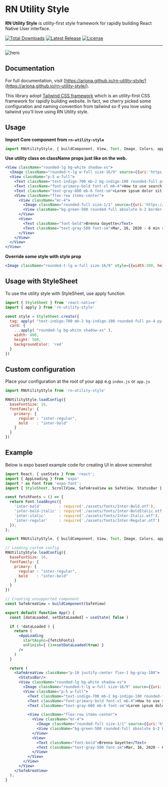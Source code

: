 # RN Utility Style
**RN Utility Style** is utility-first style framework for rapidly building React Native User interface.

<p>
  <a href="https://www.npmjs.com/package/rn-utility-style"><img src="https://img.shields.io/npm/dt/rn-utility-style.svg" alt="Total Downloads"></a>
  <a href="https://github.com/ariona/rn-utility-style/releases"><img src="https://img.shields.io/npm/v/rn-utility-style.svg" alt="Latest Release"></a>
  <a href="https://github.com/ariona/rn-utility-style/blob/master/LICENSE"><img src="https://img.shields.io/npm/l/rn-utility-style.svg" alt="License"></a>
</p>

------

![hero](https://ariona.github.io/rn-utility-style/assets/img/sample.83265ddd.jpg)

## Documentation
For full documentation, visit [https://ariona.github.io/rn-utility-style/](https://ariona.github.io/rn-utility-style/).

This library adopt [Tailwind CSS framework](https://tailwindcss.com/) which is an utility-first CSS framework for rapidly building website. In fact, we cherry picked some configuration and naming convention from tailwind so if you love using tailwind you'll love using RN Utility style.

## Usage

**Import Core component from `rn-utility-style`**

```js
import RNUtilityStyle, { buildComponent, View, Text, Image, Colors, apply } from 'rn-utility-style'
```

**Use utility class on className props just like on the web.**

```jsx
<View className="rounded-lg bg-white shadow-xs">
  <Image className="rounded-t-lg w-full size-16/9" source={{uri:'https://unsplash.it/600/400'}}/>
  <View className="p-5 w-full">
    <Text className="text-indigo-700 mb-2 bg-indigo-100 rounded-full px-4 py-1 font-bold self-start">Blog</Text>
    <Text className="font-primary-bold font-xl mb-4">How to use search engine optimization to drive sales</Text>
    <Text className="text-gray-600 mb-6 font-sm">Lorem ipsum dolor sit amet, consectetur adipisicing elit. Fuga a unde ad alias cumque vel, qui tenetur enim, ipsam, nobis quo. Cumque a maiores nam dolorum, dignissimos similique sit molestiae.</Text>
    <View className="flex-row items-center">
      <View className="mr-4">
        <Image className="rounded-full size-1/1" source={{uri:'https://unsplash.it/64'}} style={{width: 36}}/>
        <View className="bg-green-500 rounded-full absolute b-2 border-white right-0" style={{width: 15,height: 15}}></View>
      </View>
      <View>
        <Text className="font-bold">Brenna Goyette</Text>
        <Text className="text-gray-500 font-sm">Mar, 16, 2020 - 6 min read</Text>
      </View>
    </View>
  </View>
</View>
```

**Override some style with style prop**

```jsx
<Image className="rounded-t-lg w-full size-16/9" style={{width:300, height: 300}}/>
```

## Usage with StyleSheet

To use the utility style with StyleSheet, use apply function

```js
import { StyleSheet } from 'react-native'
import { apply } from 'rn-utility-style'

const style = StyleSheet.create({
  tag: apply( "text-indigo-700 mb-2 bg-indigo-100 rounded-full px-4 py-1 font-bold self-start" ),
  card: {
    ...apply( "rounded-lg bg-white shadow-xs" ),
    width: 400,
    height: 500,
    backgroundColor: 'red'
  }
})
```

## Custom configuration

Place your configuration at the root of your app e.g `index.js` or `app.js`
```js
import RNUtilityStyle from 'rn-utility-style'

RNUtilityStyle.loadConfig({
  baseFontSize: 16,
  fontFamily: {
    primary: {
      regular : "inter-regular",
      bold    : "inter-bold"
    }
  }
})

```

## Example

Below is expo based example code for creating UI in above screenshot

```jsx
import React, { useState } from 'react';
import { AppLoading } from 'expo'
import * as Font from 'expo-font';
import { StyleSheet, ScrollView, SafeAreaView as SafeView, StatusBar } from 'react-native';

const fetchFonts = () => {
  return Font.loadAsync({
    'inter-bold'        : require('./assets/fonts/Inter-Bold.otf'),
    'inter-bold-italic' : require('./assets/fonts/Inter-BoldItalic.otf'),
    'inter-italic'      : require('./assets/fonts/Inter-Italic.otf'),
    'inter-regular'     : require('./assets/fonts/Inter-Regular.otf')
  });
};

import RNUtilityStyle, { buildComponent, View, Text, Image, Colors, apply } from 'rn-utility-style'

// Loading custom config
RNUtilityStyle.loadConfig({
  baseFontSize: 16,
  fontFamily: {
    primary: {
      regular : "inter-regular",
      bold    : "inter-bold"
    }
  }
})

// Creating unsupported component
const SafeAreaView = buildComponent(SafeView)

export default function App() {
  const [dataLoaded, setDataLoaded] = useState( false )

  if ( !dataLoaded ) {
    return (
      <AppLoading
        startAsync={fetchFonts}
        onFinish={ ()=>setDataLoaded(true) }
      />
    )
  }

  return (
    <SafeAreaView className="p-10 justify-center flex-1 bg-gray-100">
      <StatusBar/>
      <View className="rounded-lg bg-white shadow-xs">
        <Image className="rounded-t-lg w-full size-16/9" source={{uri:'https://unsplash.it/600/400'}}/>
        <View className="p-5 w-full">
          <Text className="text-indigo-700 mb-2 bg-indigo-100 rounded-full px-4 py-1 font-bold self-start">Blog</Text>
          <Text className="font-primary-bold font-xl mb-4">How to use search engine optimization to drive sales</Text>
          <Text className="text-gray-600 mb-6 font-sm">Lorem ipsum dolor sit amet, consectetur adipisicing elit. Fuga a unde ad alias cumque vel, qui tenetur enim, ipsam, nobis quo. Cumque a maiores nam dolorum, dignissimos similique sit molestiae.</Text>

          <View className="flex-row items-center">
            <View className="mr-4">
              <Image className="rounded-full size-1/1" source={{uri:'https://unsplash.it/64'}} style={{width: 36}}/>
              <View className="bg-green-500 rounded-full absolute b-2 border-white right-0" style={{width: 15,height: 15}}></View>
            </View>
            <View>
              <Text className="font-bold">Brenna Goyette</Text>
              <Text className="text-gray-500 font-sm">Mar, 16, 2020 - 6 min read</Text>
            </View>
          </View>
        </View>
      </View>
    </SafeAreaView>
  );
}
```